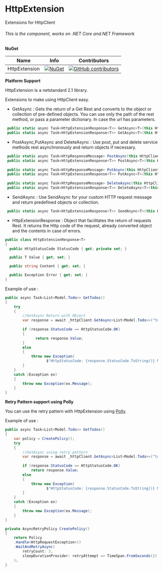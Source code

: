 # HttpExtension

Extensions for HttpClient

###### This is the component, works on .NET Core and.NET Framework

**NuGet**

|Name|Info|Contributors|
| ------------------- | ------------------- | ------------------- |
|HttpExtension|[![NuGet](https://buildstats.info/nuget/HttpExtension)](https://www.nuget.org/packages/HttpExtension/)|[![GitHub contributors](https://img.shields.io/github/contributors/TBertuzzi/HttpExtension.svg)](https://github.com/TBertuzzi/HttpExtension/graphs/contributors)|

**Platform Support**

HttpExtension is a netstandard 2.1 library.

Extensions to make using HttpClient easy.

* GetAsync<T> : Gets the return of a Get Rest and converts to the object or collection of pre-defined objects.
You can use only the path of the rest method, or pass a parameter dictionary. In case the url has parameters.

```csharp
 public static async Task<HttpExtensionResponse<T>> GetAsync<T>(this HttpClient httpClient, string address);
 public static async Task<HttpExtensionResponse<T>> GetAsync<T>(this HttpClient httpClient, string address, Dictionary<string, string> values);
```


* PostAsync<T>,PutAsync<T> and DeleteAsync<T> : Use post, put and delete service methods rest asynchronously and return objects if necessary. 

```csharp
 public static async Task<HttpResponseMessage> PostAsync(this HttpClient httpClient, string address, object dto);
 public static async Task<HttpExtensionResponse<T>> PostAsync<T>(this HttpClient httpClient, string address, object dto);
 
 public static async Task<HttpResponseMessage> PutAsync(this HttpClient httpClient,string address, object dto);
 public static async Task<HttpExtensionResponse<T>> PutAsync<T>(this HttpClient httpClient, string address, object dto);
 
 public static async Task<HttpResponseMessage> DeleteAsync(this HttpClient httpClient,string address, object dto);
 public static async Task<HttpExtensionResponse<T>> DeleteAsync<T>(this HttpClient httpClient, string address, object dto);
```

* SendAsync<T> : Use SendAsync for your custom HTTP request message and return predefined objects or collection.

```csharp
 public static async Task<HttpExtensionResponse<T>> SendAsync<T>(this HttpClient httpClient, HttpRequestMessage request);
```

* HttpExtensionResponse<T> : Object that facilitates the return of requests Rest. It returns the Http code of the request, already converted object and the contents in case of errors.

```csharp
public class HttpExtensionResponse<T>
{
  public HttpStatusCode StatusCode { get; private set; }

  public T Value { get; set; }

  public string Content { get; set; }

  public Exception Error { get; set; }
}
```

Example of use :

```csharp
public async Task<List<Model.Todo>> GetTodos()
{
    try
    {
        //GetAsync Return with Object
        var response = await _httpClient.GetAsync<List<Model.Todo>>("todos");
           
        if (response.StatusCode == HttpStatusCode.OK)
        {
              return response.Value;
        }
        else
        {
            throw new Exception(
                   $"HttpStatusCode: {response.StatusCode.ToString()} Message: {response.Content}");
        }
    }
    catch (Exception ex)
    {
        throw new Exception(ex.Message);
    }
}
```

**Retry Pattern support using Polly**

You can use the retry pattern with HttpExtension using [Polly](https://github.com/App-vNext/Polly).

Example of use :

```csharp
public async Task<List<Model.Todo>> GetTodos()
{
    var policy = CreatePolicy();
    try
    {
        //GetAsync using retry pattern
        var response = await _httpClient.GetAsync<List<Model.Todo>>("todos", policy);
           
        if (response.StatusCode == HttpStatusCode.OK)
            return response.Value;
        else
        {
            throw new Exception(
                   $"HttpStatusCode: {response.StatusCode.ToString()} Message: {response.Content}");
        }
    }
    catch (Exception ex)
    {
        throw new Exception(ex.Message);
    }
}

private AsyncRetryPolicy CreatePolicy()
{
    return Policy
    .Handle<HttpRequestException>()
    .WaitAndRetryAsync(
        retryCount: 3,
        sleepDurationProvider: retryAttempt => TimeSpan.FromSeconds(2)
    );
}
```
